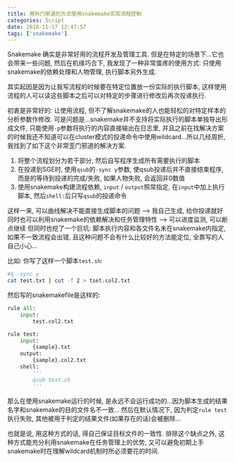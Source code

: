 ```yaml
---
title: 用外门邪道的方式使用snakemake实现流程控制
categories: Script
date: 2018-11-17 12:47:57
tags: ['snakemake']
---
```


<!-- 摘要部分 -->
Snakemake 确实是非常好用的流程开发及管理工具. 但是在特定的场景下...它也会带来一些问题, 然后在机缘巧合下, 我发现了一种非常蛋疼的使用方式: 只使用snakemake的依赖处理和人物管理, 执行脚本另外生成.
<!-- more -->

其实起因是因为让我写流程的时候要在特定位置放一份实际的执行脚本, 这样使用流程的人可以读这些脚本之后可以对特定的步骤进行修改后再次投递执行.

初衷是非常好的: 让使用流程, 但不了解snakemake的人也能轻松的对特定样本的分析参数作修改. 可是问题是...snakemake并不支持将实际执行的脚本单独导出形成文件, 只能使用`-p`参数将执行的内容直接输出在日志里, 并且之前在找解决方案的时候我还不知道可以在cluster模式的投递命令中使用wildcard...所以几经周折, 我找到了如下这个非常歪门邪道的解决方案.

1. 将整个流程划分为若干部分, 然后自写程序生成所有需要执行的脚本
2. 在投递到SGE时, 使用`qsub`的`-sync y`参数, 使qsub投递后并不直接结束程序, 而是的等待到投递的完成/失败, 如果人物失败, 会返回非0数值
3. 使用snakemake构建流程依赖, `input` / `output`照常指定, 在`input`中加上执行脚本, 然后`shell:`后只写`qsub`的投递命令

这样一来, 可以曲线解决不能直接生成脚本的问题 --> 我自己生成, 给你投递就好
同时也可以利用snakemake的依赖解决和任务管理特性 --> 可以进度监测, 可以断点继续
但同时也挖了一个巨坑: 脚本执行内容和各文件名未在snakemake内指定, 如果不一致流程会出错, 且这种问题不会有什么比较好的方法能定位, 全靠写的人自己小心...

比如: 你写了这样一个脚本`test.sh`:

```bash
#$ -sync y
cat test.txt | cut -f 2 > tset.col2.txt
```

然后写的snakemakefile是这样的:

```python
rule all:
    input:
        test.col2.txt

rule test:
    input:
        {sample}.txt
    output:
        {sample}.col2.txt
    shell:
        '''
        qsub test.sh
        '''
```

那么在使用snakemake运行的时候, 是永远不会运行成功的...因为脚本生成的结果名字和snakemake的目的文件名不一致...
然后在默认情况下, 因为判定`rule test`执行失败, 其他被用于判定的结果文件(如果存在的话)会被删除...

也就是说, 用这种方式的话, 得自己保证目标文件的一致性. 排除这个缺点之外, 这种方式能充分利用snakemake在任务管理上的优势, 又可以避免初期上手snakemake时在理解wildcard机制时所必须要花的时间.